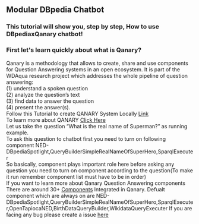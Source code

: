 ## Modular DBpedia Chatbot
### This tutorial will show you, step by step, How to use DBpediaxQanary chatbot!
### First let's learn quickly about what is Qanary?
Qanary is a methodology that allows to create, share and use components for Question Answering systems in an open ecosystem. It is part of the WDAqua research project which addresses the whole pipeline of question answering: <br />
(1) understand a spoken question <br />
(2) analyze the question’s text <br />
(3) find data to answer the question <br />
(4) present the answer(s).
<br />
Follow this Tutorial to create QANARY System Locally [Link](https://github.com/WDAqua/Qanary) 
<br />
To learn more about QANARY [Click Here](https://github.com/WDAqua/Qanary/wiki/What-is-Qanary%3F)
<br />
Let us take the question “What is the real name of Superman?” as running example. <br /> To ask this question to chatbot first you need to turn on following component NED-DBpediaSpotlight,QueryBuilderSimpleRealNameOfSuperHero,SparqlExecuter <br />
So basically, component plays important role here before asking any question you need to turn on component according to the question(To make it run remember component list must have to be in order) <br />
If you want to learn more about Qanary Question Answering components There are around 30+ [Components](https://github.com/WDAqua/Qanary-question-answering-components) Integrated in Qanary.
Defualt component which are always on are NED-DBpediaSpotlight,QueryBuilderSimpleRealNameOfSuperHero,SparqlExecuter,OpenTapiocaNED,BirthDataQueryBuilder,WikidataQueryExecuter
If you are facing any bug please create a issue [here](https://github.com/dbpedia/chatbot-ng)
